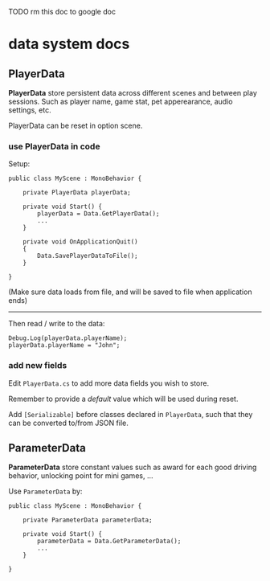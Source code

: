 TODO rm this doc to google doc

# data system docs

## PlayerData

**PlayerData** store persistent data across different scenes and between play sessions. Such as player name, game stat, pet apperearance, audio settings, etc.

PlayerData can be reset in option scene.


### use PlayerData in code

Setup:

```
public class MyScene : MonoBehavior {

    private PlayerData playerData;

    private void Start() {
        playerData = Data.GetPlayerData();
        ...
    }

    private void OnApplicationQuit()
    {
        Data.SavePlayerDataToFile();
    }

}
```

(Make sure data loads from file, and will be saved to file when application ends)

----

Then read / write to the data:

```
Debug.Log(playerData.playerName);
playerData.playerName = "John";
```



### add new fields

Edit `PlayerData.cs` to add more data fields you wish to store.

Remember to provide a *default* value which will be used during reset.

Add `[Serializable]` before classes declared in `PlayerData`, such that they can be converted to/from JSON file.













## ParameterData

**ParameterData** store constant values such as award for each good driving behavior, unlocking point for mini games, ...

Use `ParameterData` by:

```
public class MyScene : MonoBehavior {

    private ParameterData parameterData;

    private void Start() {
        parameterData = Data.GetParameterData();
        ...
    }

}
```